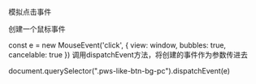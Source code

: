 模拟点击事件

创建一个鼠标事件

const e = new MouseEvent('click', {
      view: window,
      bubbles: true,
      cancelable: true
    })
调用dispatchEvent方法，将创建的事件作为参数传进去

document.querySelector(".pws-like-btn-bg-pc").dispatchEvent(e)
